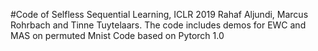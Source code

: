 #Code of Selfless Sequential Learning, ICLR 2019
Rahaf Aljundi, Marcus Rohrbach and Tinne Tuytelaars.
The code includes demos for EWC and MAS on permuted Mnist
Code based on Pytorch 1.0
